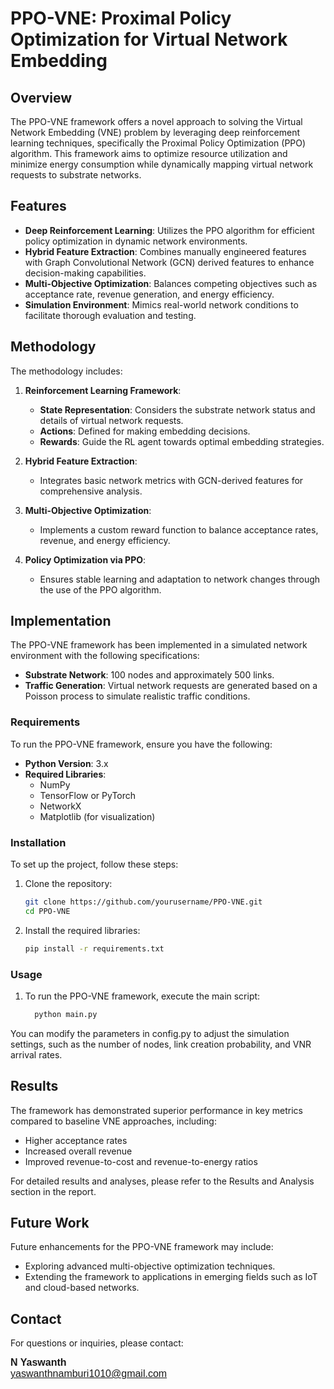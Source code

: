 # PPO-VNE: Proximal Policy Optimization for Virtual Network Embedding

## Overview

The PPO-VNE framework offers a novel approach to solving the Virtual Network Embedding (VNE) problem by leveraging deep reinforcement learning techniques, specifically the Proximal Policy Optimization (PPO) algorithm. This framework aims to optimize resource utilization and minimize energy consumption while dynamically mapping virtual network requests to substrate networks.

## Features

- **Deep Reinforcement Learning**: Utilizes the PPO algorithm for efficient policy optimization in dynamic network environments.
- **Hybrid Feature Extraction**: Combines manually engineered features with Graph Convolutional Network (GCN) derived features to enhance decision-making capabilities.
- **Multi-Objective Optimization**: Balances competing objectives such as acceptance rate, revenue generation, and energy efficiency.
- **Simulation Environment**: Mimics real-world network conditions to facilitate thorough evaluation and testing.

## Methodology

The methodology includes:

1. **Reinforcement Learning Framework**:
   - **State Representation**: Considers the substrate network status and details of virtual network requests.
   - **Actions**: Defined for making embedding decisions.
   - **Rewards**: Guide the RL agent towards optimal embedding strategies.

2. **Hybrid Feature Extraction**:
   - Integrates basic network metrics with GCN-derived features for comprehensive analysis.

3. **Multi-Objective Optimization**:
   - Implements a custom reward function to balance acceptance rates, revenue, and energy efficiency.

4. **Policy Optimization via PPO**:
   - Ensures stable learning and adaptation to network changes through the use of the PPO algorithm.

## Implementation

The PPO-VNE framework has been implemented in a simulated network environment with the following specifications:

- **Substrate Network**: 100 nodes and approximately 500 links.
- **Traffic Generation**: Virtual network requests are generated based on a Poisson process to simulate realistic traffic conditions.

### Requirements

To run the PPO-VNE framework, ensure you have the following:

- **Python Version**: 3.x
- **Required Libraries**:
  - NumPy
  - TensorFlow or PyTorch
  - NetworkX
  - Matplotlib (for visualization)

### Installation

To set up the project, follow these steps:

1. Clone the repository:
   ```bash
   git clone https://github.com/yourusername/PPO-VNE.git
   cd PPO-VNE
   
2. Install the required libraries:
   ```bash
   pip install -r requirements.txt
   
### Usage

1. To run the PPO-VNE framework, execute the main script:
     ```bash
       python main.py

  You can modify the parameters in config.py to adjust the simulation settings, such as the number of nodes, link creation probability, and VNR arrival rates.

## Results

The framework has demonstrated superior performance in key metrics compared to baseline VNE approaches, including:

- Higher acceptance rates
- Increased overall revenue
- Improved revenue-to-cost and revenue-to-energy ratios

For detailed results and analyses, please refer to the Results and Analysis section in the report.

## Future Work

Future enhancements for the PPO-VNE framework may include:

- Exploring advanced multi-objective optimization techniques.
- Extending the framework to applications in emerging fields such as IoT and cloud-based networks.

## Contact

For questions or inquiries, please contact:

<div style="font-family: Arial, sans-serif; font-size: 16px;">
  <strong>N Yaswanth</strong> <br>
  <a href="mailto:your.email@example.com">yaswanthnamburi1010@gmail.com</a>
</div>
